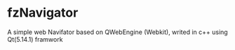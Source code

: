 # fzNavigator
A simple web Navifator based on QWebEngine (Webkit), writed in c++ using Qt(5.14.1) framwork 
